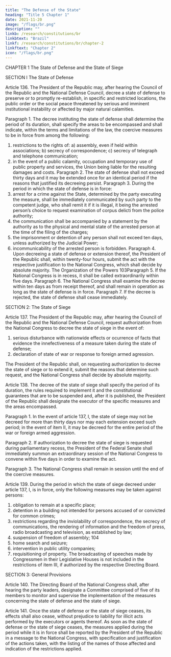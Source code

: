 ```yaml
---
title: "The Defense of the State"
heading: "Title 5 Chapter 1"
date: 2021-11-20
image: "/flags/br.png"
description: ""
linkb: /research/constitutions/br
linkbtext: "Brazil"
linkf: /research/constitutions/br/chapter-2
linkftext: "Chapter 2"
icon: "/flags/br.png"
---
```



CHAPTER 1 The State of Defense and the State of Siege

SECTION I The State of Defense

Article 136.  The President of the Republic may, after hearing the Council of the Republic and the National Defense Council, decree a state of defense to preserve or to promptly re-establish, in specific and restricted locations, the public order or the social peace threatened by serious and imminent institutional instability or affected by major natural calamities.

Paragraph 1. The decree instituting the state of defense shall determine the period of its duration, shall specify the areas to be encompassed and shall indicate, within the terms and limitations of the law, the coercive measures to be in force from among the following:
1. restrictions to the rights of:
a) assembly, even if held within associations;
b) secrecy of correspondence;
c) secrecy of telegraph and telephone communication;
2.  in the event of a public calamity, occupation and temporary use of public
property and services, the Union being liable for the resulting damages and costs.
Paragraph 2. The state of defense shall not exceed thirty days and it may be
extended once for an identical period if the reasons that justified its decreeing persist.
Paragraph 3. During the period in which the state of defense is in force:
1. arrest for a crime against the State, determined by the party executing
the measure, shall be immediately communicated by such party to the competent
judge, who shall remit it if it is illegal, it being the arrested person’s choice to request
examination of corpus delicti from the police authority;
2.  the communication shall be accompanied by a statement by the authority
as to the physical and mental state of the arrested person at the time of the filing of
the charges;
3.   the imprisonment or detention of any person shall not exceed ten days,
unless authorized by the Judicial Power;
4. incommunicability of the arrested person is forbidden.
Paragraph 4. Upon decreeing a state of defense or extension thereof, the President
of the Republic shall, within twenty-four hours, submit the act with the respective
justification to the National Congress, which shall decide by absolute majority.
The Organization of the Powers
103Paragraph 5. If the National Congress is in recess, it shall be called extraordinarily
within five days.
Paragraph 6. The National Congress shall examine the decree within ten days as from
receipt thereof, and shall remain in operation as long as the state of defense is in force.
Paragraph 7. If the decree is rejected, the state of defense shall cease immediately.

SECTION 2: The State of Siege

Article 137. The President of the Republic may, after hearing the Council of the Republic and the National Defense Council, request authorization from the National Congress to decree the state of siege in the event of:
1. serious disturbance with nationwide effects or ocurrence of facts that
evidence the innefectiveness of a measure taken during the state of defense;
2.  declaration of state of war or response to foreign armed agression.

The President of the Republic shall, on requesting authorization
to decree the state of siege or to extend it, submit the reasons that determine such
request, and the National Congress shall decide by absolute majority.

Article 138.  The decree of the state of siege shall specify the period of its duration, the rules required to implement it and the constitutional guarantees that are to be suspended and, after it is published, the President of the Republic shall designate the executor of the specific measures and the areas encompassed.

Paragraph 1. In the event of article 137, I, the state of siege may not be decreed for
more than thirty days nor may each extension exceed such period; in the event of item
II, it may be decreed for the entire period of the war or foreign armed aggression.

Paragraph 2. If authorization to decree the state of siege is requested during
parliamentary recess, the President of the Federal Senate shall immediately summon
an extraordinary session of the National Congress to convene within five days in
order to examine the act.

Paragraph 3. The National Congress shall remain in session until the end of the
coercive measures.

Article 139. During the period in which the state of siege decreed under article 137,
I, is in force, only the following measures may be taken against persons:
1. obligation to remain at a specific place;
2.  detention in a building not intended for persons accused of or convicted
for common crimes;
3.   restrictions regarding the inviolability of correspondence, the secrecy
of communications, the rendering of information and the freedom of press, radio
broadcasting and television, as established by law;
4. suspension of freedom of assembly;
104
5. home search and seizure;
6.  intervention in public utility companies;
7.   requisitioning of property.
The broadcasting of speeches made by Congressmen in their
Legislative Houses is not included in the restrictions of item III, if authorized by the
respective Directing Board.

SECTION 3: General Provisions

Article 140.  The Directing Board of the National Congress shall, after hearing the
party leaders, designate a Committee comprised of five of its members to monitor
and supervise the implementation of the measures concerning the state of defense
and the state of siege.

Article 141. Once the state of defense or the state of siege ceases, its effects shall
also cease, without prejudice to liability for illicit acts performed by the executors
or agents thereof.
As soon as the state of defense or the state of siege ceases,
the measures applied during the period while it is in force shall be reported by the
President of the Republic in a message to the National Congress, with specification
and justification of the actions taken, with the listing of the names of those affected
and indication of the restrictions applied.


